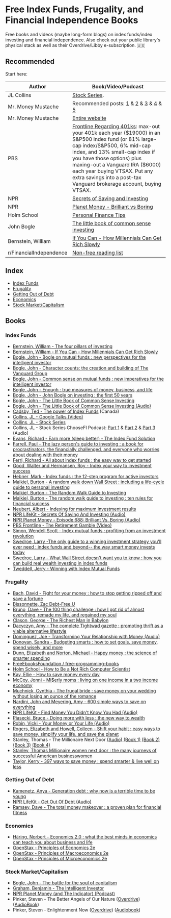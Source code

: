 # Free Index Funds, Frugality, and Financial Independence Books
Free books and videos (maybe long-form blogs) on index funds/index investing and financial independence. Also check out your public library's physical stack as well as their Overdrive/Libby e-subscription. 🇺🇸

## Recommended

Start here:

Author | Book/Video/Podcast
-------|----------
JL Collins | [Stock Series](https://jlcollinsnh.com/stock-series).
Mr. Money Mustache | Recommended posts: [1](https://www.mrmoneymustache.com/2011/05/18/how-to-make-money-in-the-stock-market/) & [2](https://www.mrmoneymustache.com/2011/04/10/post-4-what-am-i-supposed-to-do-with-all-this-money/) & [3](https://www.mrmoneymustache.com/2018/11/29/how-to-retire-forever-on-a-fixed-chunk-of-money/) & [4](https://www.mrmoneymustache.com/2012/01/13/the-shockingly-simple-math-behind-early-retirement/) & [5](https://www.mrmoneymustache.com/2012/05/29/how-much-do-i-need-for-retirement/)
Mr. Money Mustache | [Entire website](http://www.mrmoneymustache.com/all-the-posts-since-the-beginning-of-time/) || [epub](https://github.com/HolmSchool/MMM-Ebook/raw/master/Ebooks/mmm.epub)
PBS | [Frontline Regarding 401ks](https://www.pbs.org/video/frontline-retirement-gamble): max-out your 401k each year ($19000) in an S&P500 index fund (or 81% large-cap index/S&P500, 6% mid-cap index, and 13% small-cap index if you have those options) plus maxing-out a Vanguard IRA ($6000) each year buying VTSAX. Put any extra savings into a post-tax Vanguard brokerage account, buying VTSAX.
NPR | [Secrets of Saving and Investing](https://www.npr.org/podcasts/510330/secrets-of-saving-and-investing)
NPR | [Planet Money - Brilliant vs Boring](https://www.npr.org/sections/money/2019/01/23/688018907/episode-688-brilliant-vs-boring)
Holm School | [Personal Finance Tips](https://holm.school/tips-for-personal-finance/)
John Bogle | [The little book of common sense investing](https://archive.org/details/littlebookofcomm00bogl)
Bernstein, William | [If You Can - How Millennials Can Get Rich Slowly](https://www.etf.com/docs/IfYouCan.pdf)
r/FinancialIndependence | [Non-free reading list](https://www.reddit.com/r/financialindependence/wiki/books)

## Index
* [Index Funds](#index-funds)
* [Frugality](#frugality)
* [Getting Out of Debt](#getting-out-of-debt)
* [Economics](#economics)
* [Stock Market/Capitalism](#stock-marketcapitalism)

##  Books

### Index Funds
* [Bernstein, William - The four pillars of investing](https://archive.org/details/fourpillarsofinv00bern)
* [Bernstein, William - If You Can - How Millennials Can Get Rich Slowly](https://www.etf.com/docs/IfYouCan.pdf)
* [Bogle, John -  Bogle on mutual funds : new perspectives for the intelligent investor](https://archive.org/details/bogleonmutualfu000bogl)
* [Bogle, John - Character counts: the creation and building of The Vanguard Group](https://archive.org/details/charactercounts00john)
* [Bogle, John - Common sense on mutual funds : new imperatives for the intelligent investor](https://archive.org/details/commonsenseonmut00bogl)
* [Bogle, John -  Enough : true measures of money, business, and life](https://archive.org/details/enoughtruemeasur00bogl)
* [Bogle, John - John Bogle on investing : the first 50 years](https://archive.org/details/johnbogleoninves00john_0)
* [Bogle, John - The Little Book of Common Sense Investing](https://archive.org/details/littlebookofcomm00bogl)
* [Bogle, John - The Little Book of Common Sense Investing (Audio)](https://www.youtube.com/watch?v=TNvbBvzelCY)
* [Cadsby, Ted - The power of Index Funds](https://archive.org/details/powerofindexfund0000cads) (Canada)
* [Collins, JL - Google Talks (Video)](https://www.youtube.com/watch?v=T71ibcZAX3I)
* [Collins, JL - Stock Series](https://jlcollinsnh.com/stock-series/)
* Collins, JL - Stock Series ChooseFI Podcast: [Part 1](https://www.youtube.com/watch?v=MptrorLhEsc) & [Part 2](https://www.youtube.com/watch?v=ChWVSp0kruA) & [Part 3](https://www.youtube.com/watch?v=U6GANibNq_s) (Audio)
* [Evans, Richard - Earn more (sleep better) - The Index Fund Solution](https://archive.org/details/earnmoresleepbet00evan)
* [Farrell, Paul - The lazy person's guide to investing : a book for procrastinators, the financially challenged, and everyone who worries about dealing with their money](https://archive.org/details/lazypersonsguide00farr/page/n5?q=index+funds)
* [Ferri, Richard - All about index funds : the easy way to get started](https://archive.org/details/allaboutindexfun00rich)
* [Good, Walter and Hermansen, Roy - Index your way to investment success](https://archive.org/details/indexyourwaytoin00wal_6i4)
* [Hebner, Mark - Index funds : the 12-step program for active investors](https://archive.org/details/indexfunds12step00hebn)
* [Malkiel, Burton - A random walk down Wall Street : including a life-cycle guide to personal investing](https://archive.org/details/randomwalkdownwa00burt_1)
* [Malkiel, Burton - The Random Walk Guide to Investing](https://archive.org/details/randomwalkguidet00malk)
* [Malkiel, Burton - The random walk guide to investing : ten rules for financial success](https://archive.org/details/randomwalkguidet00burt)
* [Neubert, Albert - Indexing for maximum investment results](https://archive.org/details/indexingformaxim00albe)
* [NPR LifeKit - Secrets Of Saving And Investing (Audio)](https://www.npr.org/podcasts/510330/secrets-of-saving-and-investing)
* [NPR Planet Money - Episode 688: Brilliant Vs. Boring (Audio)](https://www.npr.org/sections/money/2019/01/23/688018907/episode-688-brilliant-vs-boring)
* [PBS Frontline - The Retirement Gamble (Video)](https://www.pbs.org/video/frontline-retirement-gamble/)
* [Simon, Wendell Scott -  Index mutual funds : profiting from an investment revolution](https://archive.org/details/indexmutualfunds00simo/page/n5)
* [Swedroe, Larry -The only guide to a winning investment strategy you'll ever need : index funds and beyond-- the way smart money invests today](https://archive.org/details/onlyguidetowinni00swed/page/n309)
* [Swedroe, Larry - What Wall Street doesn't want you to know : how you can build real wealth investing in index funds](https://archive.org/details/whatwallstreetdo00swed/page/n5)
* [Tweddell, Jerry - Winning with Index Mutual Funds](https://archive.org/details/winningwithindex00twed_1/page/n9)


### Frugality
* [Bach, David - Fight for your money : how to stop getting ripped off and save a fortune](https://archive.org/details/fightforyourmone00davi)
* [Bissonnette, Zac  Debt-Free U](https://archive.org/details/debtfreeuhowipai00biss_0)
* [Bruno, Dave - The 100 thing challenge : how I got rid of almost everything, remade my life, and regained my soul](https://archive.org/details/100thingchalleng00unse)
* [Clason, George - The Richest Man in Babylon](https://en.wikipedia.org/wiki/The_Richest_Man_in_Babylon)
* [Dacyczyn, Amy - The complete Tightwad gazette : promoting thrift as a viable alternative lifestyle](https://archive.org/details/completetightwad00amyd)
* [Dominguez, Joe - Transforming Your Relationship with Money (Audio)](https://www.youtube.com/watch?v=vh254B3uVwQ)
* [Donovan, Sandra - Budgeting smarts : how to set goals, save money, spend wisely, and more](https://archive.org/details/budgetingsmartsh00dono)
* [Dunn, Elizabeth and Norton, Michael - Happy money : the science of smarter spending](https://archive.org/details/isbn_9781451665062)
* [FreeEbooksFoundation / free-programming-books](https://github.com/EbookFoundation/free-programming-books/blob/master/free-programming-books.md)
* [Holm School - How to Be a Not Rich Computer Scientist](https://holm.school/about/)
* [Kay, Ellie - How to save money every day](https://archive.org/details/howtosavemoneyev0000kaye)
* [McCoy, Jonni - Mi$erly moms : living on one income in a two income economy](https://archive.org/details/miserlymoms00jonn)
* [Muchnick, Cynthia - The frugal bride : save money on your wedding without losing an ounce of the romance](https://archive.org/details/frugalbridesavem0000much)
* [Nardini, John and Meyering, Amy - 600 simple ways to save on everything](https://archive.org/details/600simplewaystos00nard)
* [NPR LifeKit - Find Money You Didn't Know You Had (Audio)](https://www.npr.org/podcasts/510331/find-money-you-didnt-know-you-had)
* [Piasecki, Bruce - Doing more with less : the new way to wealth](https://archive.org/details/doingmorewithles0000pias/page/n9)
* [Robin, Vicki - Your Money or Your Life (Audio)](https://www.youtube.com/watch?v=5bIV_w4IA2g)
* [Rogers, Elizabeth and Howell, Colleen - Shift your habit : easy ways to save money, simplify your life, and save the planet](https://archive.org/details/shiftyourhabitea0000roge)
* Stanley, Thomas - The Millionaire Next Door [(Audio)](https://www.youtube.com/watch?v=jPQrXxNi0yA) [(Book 1)](https://archive.org/details/millionairenextd00stan) [(Book 2)](https://archive.org/details/millionairenextdsta00stan/page/n1) [(Book 3)](https://archive.org/details/millionairenextd00thom) [(Book 4)](https://archive.org/details/millionairenext000stan)
* [Stanley, Thomas Millionaire women next door : the many journeys of successful American businesswomen](https://archive.org/details/millionairewomen00stan)
* [Taylor, Kerry - 397 ways to save money : spend smarter & live well on less](https://archive.org/details/397waystosavemon0000tayl)







### Getting Out of Debt
* [Kamenetz, Anya - Generation debt : why now is a terrible time to be young](https://archive.org/details/generationdebtwh00kame)
* [NPR LifeKit - Get Out Of Debt (Audio)](https://www.npr.org/podcasts/510335/get-out-of-debt)
* [Ramsey, Dave - The total money makeover : a proven plan for financial fitness](https://archive.org/details/isbn_9781595555274)




### Economics
* [Häring, Norbert - Economics 2.0 : what the best minds in economics can teach you about business and life](https://archive.org/details/economics20whatb0000hari)
* [OpenStax - Principles of Economics 2e](https://openstax.org/details/books/principles-economics-2e)
* [OpenStax - Principles of Macroeconomics 2e](https://openstax.org/details/books/principles-macroeconomics-2e)
* [OpenStax - Principles of Microeconomics 2e](https://openstax.org/details/books/principles-microeconomics-2e)







### Stock Market/Capitalism
* [Bogle, John -  The battle for the soul of capitalism](https://archive.org/details/battleforsoulo00bogl)
* [Graham, Benjamin - The Intelligent Investor](https://archive.org/details/TheIntelligentInvestor_201806)
* [NPR Planet Money (and The Indicator) (Podcast)](https://npr.org/planetmoney)
* Pinker, Steven - The Better Angels of Our Nature ([Overdrive](https://www.overdrive.com/media/592227/the-better-angels-of-our-nature)) ([AudioBook](https://www.youtube.com/watch?v=KRaHUR6XCak&list=PLPp9s7YaCNZdi98L8DXJocKoSeG2mnrBc))
* Pinker, Steven - Enlightenment Now ([Overdrive](https://www.overdrive.com/media/3348733/enlightenment-now)) ([Audiobook](https://www.overdrive.com/media/3390584/enlightenment-now))
